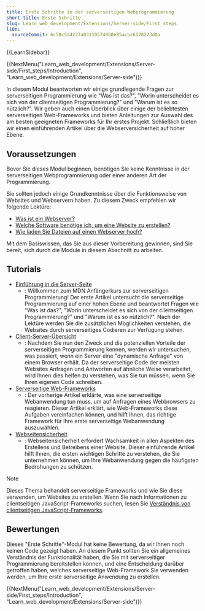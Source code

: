 ```yaml
---
title: Erste Schritte in der serverseitigen Webprogrammierung
short-title: Erste Schritte
slug: Learn_web_development/Extensions/Server-side/First_steps
l10n:
  sourceCommit: 6c58c5d4227a031105740b0e85acbc6178223d0a
---
```


{{LearnSidebar}}

{{NextMenu("Learn_web_development/Extensions/Server-side/First_steps/Introduction", "Learn_web_development/Extensions/Server-side")}}

In diesem Modul beantworten wir einige grundlegende Fragen zur serverseitigen Programmierung wie "Was ist das?", "Worin unterscheidet es sich von der clientseitigen Programmierung?" und "Warum ist es so nützlich?". Wir geben auch einen Überblick über einige der beliebtesten serverseitigen Web-Frameworks und bieten Anleitungen zur Auswahl des am besten geeigneten Frameworks für Ihr erstes Projekt. Schließlich bieten wir einen einführenden Artikel über die Webserversicherheit auf hoher Ebene.

## Voraussetzungen

Bevor Sie dieses Modul beginnen, benötigen Sie keine Kenntnisse in der serverseitigen Webprogrammierung oder einer anderen Art der Programmierung.

Sie sollten jedoch einige Grundkenntnisse über die Funktionsweise von Websites und Webservern haben. Zu diesem Zweck empfehlen wir folgende Lektüre:

- [Was ist ein Webserver?](/de/docs/Learn_web_development/Howto/Web_mechanics/What_is_a_web_server)
- [Welche Software benötige ich, um eine Website zu erstellen?](/de/docs/Learn_web_development/Howto/Tools_and_setup/What_software_do_I_need)
- [Wie laden Sie Dateien auf einen Webserver hoch?](/de/docs/Learn_web_development/Howto/Tools_and_setup/Upload_files_to_a_web_server)

Mit dem Basiswissen, das Sie aus dieser Vorbereitung gewinnen, sind Sie bereit, sich durch die Module in diesem Abschnitt zu arbeiten.

## Tutorials

- [Einführung in die Server-Seite](/de/docs/Learn_web_development/Extensions/Server-side/First_steps/Introduction)
  - : Willkommen zum MDN Anfängerkurs zur serverseitigen Programmierung! Der erste Artikel untersucht die serverseitige Programmierung auf einer hohen Ebene und beantwortet Fragen wie "Was ist das?", "Worin unterscheidet es sich von der clientseitigen Programmierung?" und "Warum ist es so nützlich?". Nach der Lektüre werden Sie die zusätzlichen Möglichkeiten verstehen, die Websites durch serverseitiges Codieren zur Verfügung stehen.
- [Client-Server-Übersicht](/de/docs/Learn_web_development/Extensions/Server-side/First_steps/Client-Server_overview)
  - : Nachdem Sie nun den Zweck und die potenziellen Vorteile der serverseitigen Programmierung kennen, werden wir untersuchen, was passiert, wenn ein Server eine "dynamische Anfrage" von einem Browser erhält. Da der serverseitige Code der meisten Websites Anfragen und Antworten auf ähnliche Weise verarbeitet, wird Ihnen dies helfen zu verstehen, was Sie tun müssen, wenn Sie Ihren eigenen Code schreiben.
- [Serverseitige Web-Frameworks](/de/docs/Learn_web_development/Extensions/Server-side/First_steps/Web_frameworks)
  - : Der vorherige Artikel erklärte, was eine serverseitige Webanwendung tun muss, um auf Anfragen eines Webbrowsers zu reagieren. Dieser Artikel erklärt, wie Web-Frameworks diese Aufgaben vereinfachen können, und hilft Ihnen, das richtige Framework für Ihre erste serverseitige Webanwendung auszuwählen.
- [Webseitensicherheit](/de/docs/Learn_web_development/Extensions/Server-side/First_steps/Website_security)
  - : Webseitensicherheit erfordert Wachsamkeit in allen Aspekten des Erstellens und Betreibens einer Website. Dieser einführende Artikel hilft Ihnen, die ersten wichtigen Schritte zu verstehen, die Sie unternehmen können, um Ihre Webanwendung gegen die häufigsten Bedrohungen zu schützen.

> [!NOTE]
> Dieses Thema behandelt serverseitige Frameworks und wie Sie diese verwenden, um Websites zu erstellen. Wenn Sie nach Informationen zu clientseitigen JavaScript-Frameworks suchen, lesen Sie [Verständnis von clientseitigen JavaScript-Frameworks](/de/docs/Learn_web_development/Core/Frameworks_libraries).

## Bewertungen

Dieses "Erste Schritte"-Modul hat keine Bewertung, da wir Ihnen noch keinen Code gezeigt haben. An diesem Punkt sollten Sie ein allgemeines Verständnis der Funktionalität haben, die Sie mit serverseitiger Programmierung bereitstellen können, und eine Entscheidung darüber getroffen haben, welches serverseitige Web-Framework Sie verwenden werden, um Ihre erste serverseitige Anwendung zu erstellen.

{{NextMenu("Learn_web_development/Extensions/Server-side/First_steps/Introduction", "Learn_web_development/Extensions/Server-side")}}
